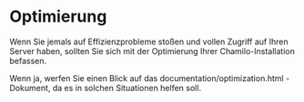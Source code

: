 # Optimierung

Wenn Sie jemals auf Effizienzprobleme stoßen und vollen Zugriff auf Ihren Server haben, sollten Sie sich mit der Optimierung Ihrer Chamilo-Installation befassen.

Wenn ja, werfen Sie einen Blick auf das documentation/optimization.html -Dokument, da es in solchen Situationen helfen soll.


